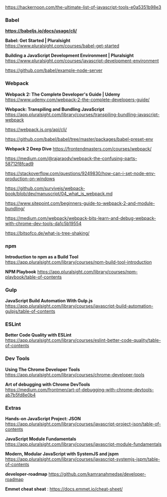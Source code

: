 

https://hackernoon.com/the-ultimate-list-of-javascript-tools-e0a5351b98e3



### Babel

**https://babeljs.io/docs/usage/cli/**


**Babel: Get Started | Pluralsight**
https://www.pluralsight.com/courses/babel-get-started 


**Building a JavaScript Development Environment | Pluralsight**
https://www.pluralsight.com/courses/javascript-development-environment

https://github.com/babel/example-node-server

### Webpack

**Webpack 2: The Complete Developer's Guide | Udemy**
https://www.udemy.com/webpack-2-the-complete-developers-guide/

**Webpack: Transpiling and Bundling JavaScript**
https://app.pluralsight.com/library/courses/transpiling-bundling-javascript-webpack

https://webpack.js.org/api/cli/

https://github.com/babel/babel/tree/master/packages/babel-preset-env

**Webpack 2 Deep Dive**
https://frontendmasters.com/courses/webpack/

https://medium.com/@rajaraodv/webpack-the-confusing-parts-58712f8fcad9

https://stackoverflow.com/questions/9249830/how-can-i-set-node-env-production-on-windows

https://github.com/survivejs/webpack-book/blob/dev/manuscript/04_what_is_webpack.md

https://www.sitepoint.com/beginners-guide-to-webpack-2-and-module-bundling/

https://medium.com/webpack/webpack-bits-learn-and-debug-webpack-with-chrome-dev-tools-da1c5b19554

https://bitsofco.de/what-is-tree-shaking/

### npm

**Introduction to npm as a Build Tool**
https://app.pluralsight.com/library/courses/npm-build-tool-introduction

**NPM Playbook**
https://app.pluralsight.com/library/courses/npm-playbook/table-of-contents


### Gulp

**JavaScript Build Automation With Gulp.js**
https://app.pluralsight.com/library/courses/javascript-build-automation-gulpjs/table-of-contents


### ESLint

**Better Code Quality with ESLint**
https://app.pluralsight.com/library/courses/eslint-better-code-quality/table-of-contents



### Dev Tools

**Using The Chrome Developer Tools**
https://app.pluralsight.com/library/courses/chrome-developer-tools

**Art of debugging with Chrome DevTools**
https://medium.com/frontmen/art-of-debugging-with-chrome-devtools-ab7b5fd8e0b4

### Extras

**Hands-on JavaScript Project: JSON**
https://app.pluralsight.com/library/courses/javascript-project-json/table-of-contents


**JavaScript Module Fundamentals**
https://app.pluralsight.com/library/courses/javascript-module-fundamentals


**Modern, Modular JavaScript with SystemJS and jspm**
https://app.pluralsight.com/library/courses/javascript-systemjs-jspm/table-of-contents

**developer-roadmap**
https://github.com/kamranahmedse/developer-roadmap


**Emmet cheat sheat** :
https://docs.emmet.io/cheat-sheet/








